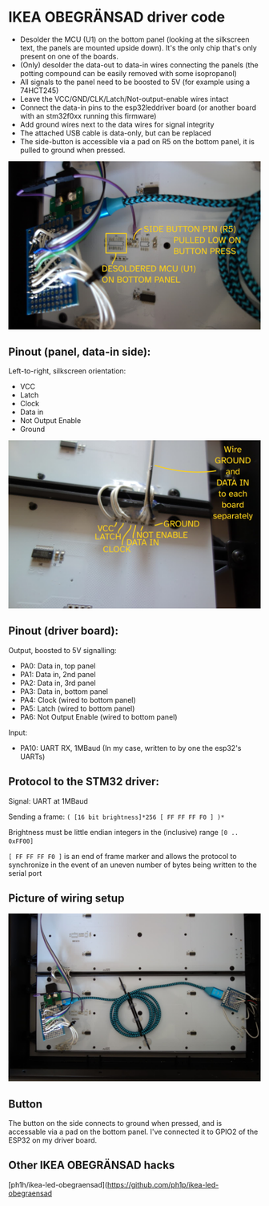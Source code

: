 
# IKEA OBEGRÄNSAD driver code

* Desolder the MCU (U1) on the bottom panel (looking at the silkscreen text, the panels are mounted upside down).
  It's the only chip that's only present on one of the boards.
* (Only) desolder the data-out to data-in wires connecting the panels (the potting compound can be easily removed with some isopropanol)
* All signals to the panel need to be boosted to 5V (for example using a 74HCT245)
* Leave the VCC/GND/CLK/Latch/Not-output-enable wires intact
* Connect the data-in pins to the esp32leddriver board (or another board with an stm32f0xx running this firmware)
* Add ground wires next to the data wires for signal integrity
* The attached USB cable is data-only, but can be replaced
* The side-button is accessible via a pad on R5 on the bottom panel, it is pulled to ground when pressed.

<img src="/img/obegraensad_mcu_button_pin.jpg" width="640" alt="close-up of the removed MCU footprint & pad to connect to the button">

## Pinout (panel, data-in side):

Left-to-right, silkscreen orientation:

* VCC
* Latch
* Clock
* Data in
* Not Output Enable
* Ground

<img src="/img/obegraensad_panel_pinout.jpg" width="640" alt="photo of pinout on the panels">

## Pinout (driver board):

Output, boosted to 5V signalling:

* PA0: Data in, top panel
* PA1: Data in, 2nd panel
* PA2: Data in, 3rd panel
* PA3: Data in, bottom panel
* PA4: Clock (wired to bottom panel)
* PA5: Latch (wired to bottom panel)
* PA6: Not Output Enable (wired to bottom panel)

Input:

* PA10: UART RX, 1MBaud (In my case, written to by one the esp32's UARTs)

## Protocol to the STM32 driver:

Signal: UART at 1MBaud

Sending a frame: `( [16 bit brightness]*256 [ FF FF FF F0 ] )*`

Brightness must be little endian integers in the (inclusive) range `[0 .. 0xFF00]`
 
`[ FF FF FF F0 ]` is an end of frame marker and allows the protocol to synchronize
in the event of an uneven number of bytes being written to the serial port

## Picture of wiring setup

<img src="/img/obegraensad_bottom_overview.jpg" width="640" alt="photo giving an overview of the wiring situation">

## Button

The button on the side connects to ground when pressed, and is accessable via a pad on the bottom panel.
I've connected it to GPIO2 of the ESP32 on my driver board.

## Other IKEA OBEGRÄNSAD hacks

[ph1h/ikea-led-obegraensad](https://github.com/ph1p/ikea-led-obegraensad

